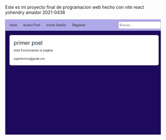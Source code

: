 Este es mi proyecto final de programacion web hecho con vite react yohendry amador 2021-0438

![este es mi capture de pantalla](pantalla.png)